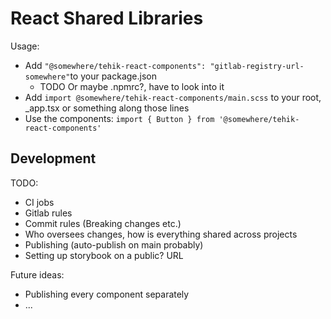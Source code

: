 # React Shared Libraries

Usage:

- Add `"@somewhere/tehik-react-components": "gitlab-registry-url-somewhere"`to your package.json
  - TODO Or maybe .npmrc?, have to look into it
- Add `import @somewhere/tehik-react-components/main.scss` to your root, \_app.tsx or something along those lines
- Use the components: `import { Button } from '@somewhere/tehik-react-components'`

## Development

TODO:

- CI jobs
- Gitlab rules
- Commit rules (Breaking changes etc.)
- Who oversees changes, how is everything shared across projects
- Publishing (auto-publish on main probably)
- Setting up storybook on a public? URL

Future ideas:

- Publishing every component separately
- ...
